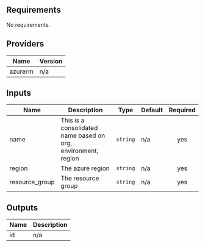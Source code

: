 ## Requirements

No requirements.

## Providers

| Name | Version |
|------|---------|
| azurerm | n/a |

## Inputs

| Name | Description | Type | Default | Required |
|------|-------------|------|---------|:--------:|
| name | This is a consolidated name based on org, environment, region | `string` | n/a | yes |
| region | The azure region | `string` | n/a | yes |
| resource\_group | The resource group | `string` | n/a | yes |

## Outputs

| Name | Description |
|------|-------------|
| id | n/a |


